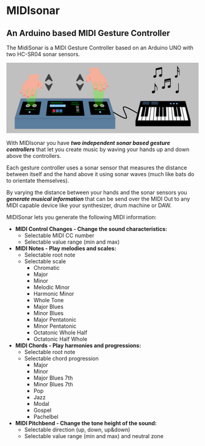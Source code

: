 # MIDIsonar
## An Arduino based MIDI Gesture Controller 
The MidiSonar is a MIDI Gesture Controller based on an Arduino UNO with two HC-SR04 sonar sensors.

![MIDIsonar Welcome](https://github.com/PaulGoes/MIDIsonar/blob/master/Images/MIDIsonar%20Usage.png)

With MIDIsonar you have ***two independent sonar based gesture controllers*** that let you create music by waving your hands up and down above the controllers.

Each gesture controller uses a sonar sensor that measures the distance between itself and the hand above it using sonar waves (much like bats do to orientate themselves). 

By varying the distance between your hands and the sonar sensors you ***generate musical information*** that can be send over the MIDI Out to any MIDI capable device like your synthesizer, drum machine or DAW.

MIDISonar lets you generate the following MIDI information:

- **MIDI Control Changes - Change the sound characteristics:**
    - Selectable MIDI CC number
    - Selectable value range (min and max)
- **MIDI Notes - Play melodies and scales:**
    - Selectable root note
    - Selectable scale
      - Chromatic
      - Major
      - Minor
      - Melodic Minor
      - Harmonic Minor
      - Whole Tone
      - Major Blues
      - Minor Blues
      - Major Pentatonic
      - Minor Pentatonic
      - Octatonic Whole Half
      - Octatonic Half Whole
- **MIDI Chords - Play harmonies and progressions:**
    - Selectable root note
    - Selectable chord progression
      - Major
      - Minor
      - Major Blues 7th
      - Minor Blues 7th
      - Pop
      - Jazz
      - Modal
      - Gospel
      - Pachelbel  
- **MIDI Pitchbend - Change the tone height of the sound:**
    - Selectable direction (up, down, up&down)
    - Selectable value range (min and max) and neutral zone 
